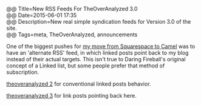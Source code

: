 @@ Title=New RSS Feeds For TheOverAnalyzed 3.0   
@@ Date=2015-06-01 17:35    
@@ Description=New real simple syndication feeds for Version 3.0 of the site.  
@@ Tags=meta, TheOverAnalyzed, announcements  

One of the biggest pushes for [my move from Squarespace to Camel][theoveranalyzed] was to have an 'alternate RSS' feed, in which linked posts point back to my blog instead of their actual targets. This isn't true to Daring Fireball's original concept of a Linked list, but some people prefer that method of subscription.

[theoveranalyzed 2][theoveranalyzed 2] for conventional linked posts behavior.

[theoveranalyzed 3][theoveranalyzed 3] for link posts pointing back here.

[theoveranalyzed]: http://www.theoveranalyzed.net/2015/6/1/theoveranalyzed-30
[theoveranalyzed 2]: http://www.theoveranalyzed.net/rss
[theoveranalyzed 3]: http://www.theoveranalyzed.net/rss-alternate